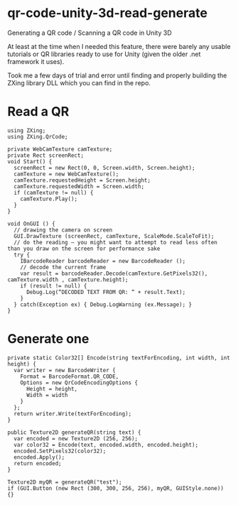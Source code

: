 # qr-code-unity-3d-read-generate
Generating a QR code / Scanning a QR code in Unity 3D

At least at the time when I needed this feature, there were barely any usable tutorials or QR libraries ready to use for Unity (given the older .net framework it uses).

Took me a few days of trial and error until finding and properly building the ZXing library DLL which you can find in the repo.

# Read a QR
```
using ZXing;
using ZXing.QrCode;

private WebCamTexture camTexture;
private Rect screenRect;
void Start() {
  screenRect = new Rect(0, 0, Screen.width, Screen.height);
  camTexture = new WebCamTexture();
  camTexture.requestedHeight = Screen.height;
  camTexture.requestedWidth = Screen.width;
  if (camTexture != null) {
    camTexture.Play();
  }
}

void OnGUI () {
  // drawing the camera on screen
  GUI.DrawTexture (screenRect, camTexture, ScaleMode.ScaleToFit);
  // do the reading — you might want to attempt to read less often than you draw on the screen for performance sake
  try {
    IBarcodeReader barcodeReader = new BarcodeReader ();
    // decode the current frame
    var result = barcodeReader.Decode(camTexture.GetPixels32(), camTexture.width , camTexture.height);
    if (result != null) {
      Debug.Log(“DECODED TEXT FROM QR: “ + result.Text);
    }
  } catch(Exception ex) { Debug.LogWarning (ex.Message); }
}
```


# Generate one
```
private static Color32[] Encode(string textForEncoding, int width, int height) {
  var writer = new BarcodeWriter {
    Format = BarcodeFormat.QR_CODE,
    Options = new QrCodeEncodingOptions {
      Height = height,
      Width = width
    }
  };
  return writer.Write(textForEncoding);
}

public Texture2D generateQR(string text) {
  var encoded = new Texture2D (256, 256);
  var color32 = Encode(text, encoded.width, encoded.height);
  encoded.SetPixels32(color32);
  encoded.Apply();
  return encoded;
}

Texture2D myQR = generateQR("test");
if (GUI.Button (new Rect (300, 300, 256, 256), myQR, GUIStyle.none)) {}
```
